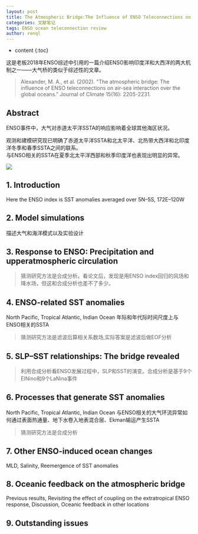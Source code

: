 ```yaml
---
layout: post
title: The Atmospheric Bridge:The Influence of ENSO Teleconnections on Air–Sea Interaction over the Global Oceans
categories: 文献笔记
tags: ENSO ocean teleconnection review
author: renql
---
```


* content
{:toc}

这是老板2018年ENSO综述中引用的一篇介绍ENSO影响印度洋和大西洋的两大机制之一——大气桥的类似于综述性的文章。  
> Alexander, M. A., et al. (2002). "The atmospheric bridge: The influence of ENSO teleconnections on air-sea interaction over the global oceans." Journal of Climate 15(16): 2205-2231.

## Abstract
ENSO事件中，大气对赤道太平洋SSTA的响应影响着全球其他海区状况。  

观测和建模研究现已明确了赤道太平洋SSTA和北太平洋、北热带大西洋和北印度洋冬季和春季SSTA之间的联系。  
与ENSO相关的SSTA在夏季北太平洋西部和秋季印度洋也表现出明显的异常。  

![](https://journals.ametsoc.org/na101/home/literatum/publisher/ams/journals/content/clim/2002/15200442-15.16/1520-0442%282002%29015%3C2205%3Atabtio%3E2.0.co%3B2/production/images/large/i1520-0442-15-16-2205-f02.jpeg)

## 1. Introduction
Here the ENSO index is SST anomalies averaged over 5N–5S, 172E–120W 


## 2. Model simulations
描述大气和海洋模式以及实验设计

## 3. Response to ENSO: Precipitation and upperatmospheric circulation 
> 猜测研究方法是合成分析。看论文后，发现是用ENSO index回归的风场和降水场，但这和合成分析也差不了多少。

## 4. ENSO-related SST anomalies ##
North Pacific, Tropical Atlantic, Indian Ocean
年际和年代际时间尺度上与ENSO相关的SSTA

> 猜测研究方法是滤波后算相关系数场,实际答案是滤波后做EOF分析

## 5. SLP–SST relationships: The bridge revealed ##
> 利用合成分析看ENSO发展过程中，SLP和SST的演变。合成分析是基于9个EINino和9个LaNina事件

## 6. Processes that generate SST anomalies ##
North Pacific, Tropical Atlantic, Indian Ocean
与ENSO相关的大气环流异常如何通过表面热通量、地下水卷入地表混合层、Ekman输运产生SSTA

> 猜测研究方法是合成分析

## 7. Other ENSO-induced ocean changes ##
MLD, Salinity, Reemergence of SST anomalies


## 8. Oceanic feedback on the atmospheric bridge ##
Previous results, Revisiting the effect of coupling on the extratropical ENSO response, Discussion, Oceanic feedback in other locations

## 9. Outstanding issues ##
